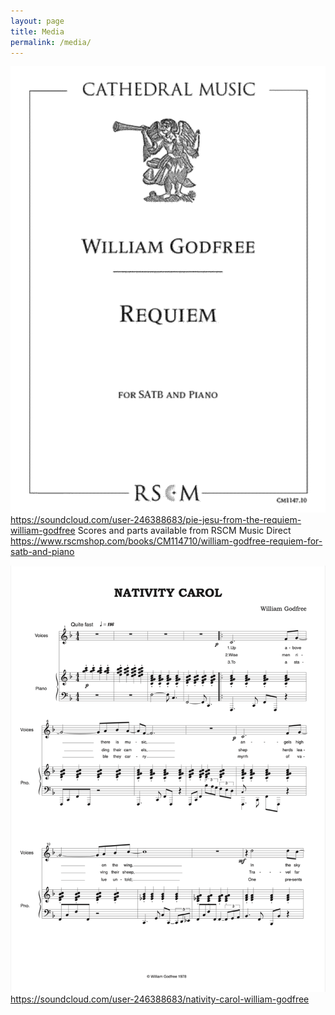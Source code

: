 ```yaml
---
layout: page
title: Media
permalink: /media/
---
```

![Requiem_cover](assets/Requiem_cover.png)
<https://soundcloud.com/user-246388683/pie-jesu-from-the-requiem-william-godfree>
Scores and parts available from RSCM Music Direct <https://www.rscmshop.com/books/CM114710/william-godfree-requiem-for-satb-and-piano>

![Nativity_Carol](assets/Nativity_Carol.png)
<https://soundcloud.com/user-246388683/nativity-carol-william-godfree>
